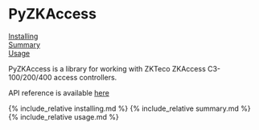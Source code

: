 # PyZKAccess

[Installing](#installing)  
[Summary](#summary)  
[Usage](#usage)

PyZKAccess is a library for working with ZKTeco ZKAccess C3-100/200/400 access controllers.

API reference is available [here](api)

{% include_relative installing.md %}
{% include_relative summary.md %}
{% include_relative usage.md %}
